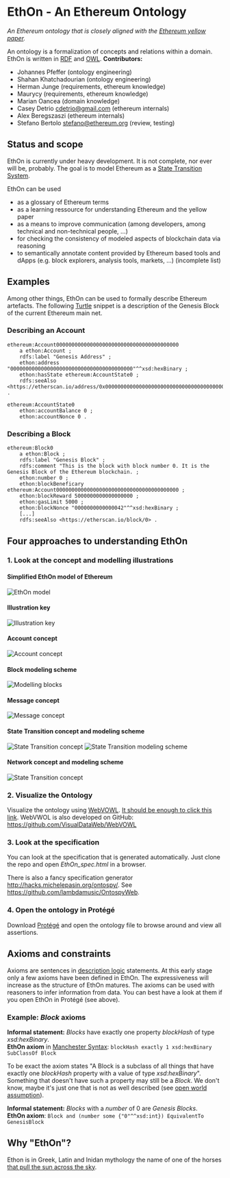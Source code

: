 # EthOn - An Ethereum Ontology
_An Ethereum ontology that is closely aligned with the [Ethereum yellow paper](https://github.com/ethereum/yellowpaper)._

An ontology is a formalization of concepts and relations within a domain.
EthOn is written in [RDF](https://de.wikipedia.org/wiki/Resource_Description_Framework) and [OWL](OWL).
__Contributors:__
* Johannes Pfeffer (ontology engineering)
* Shahan Khatchadourian (ontology engineering)
* Herman Junge (requirements, ethereum knowledge)
* Maurycy (requirements, ethereum knowledge)
* Marian Oancea (domain knowledge)
* Casey Detrio cdetrio@gmail.com (ethereum internals)
* Alex Beregszaszi (ethereum internals)
* Stefano Bertolo <stefano@ethereum.org> (review, testing)

## Status and scope
EthOn is currently under heavy development. It is not complete, nor ever will be, probably. The goal is to model Ethereum as a [State Transition System](https://en.wikipedia.org/wiki/Transition_system).

EthOn can be used
* as a glossary of Ethereum terms
* as a learning ressource for understanding Ethereum and the yellow paper
* as a means to improve communication (among developers, among technical and non-technical people, ...)
* for checking the consistency of modeled aspects of blockchain data via reasoning
* to semantically annotate content provided by Ethereum based tools and dApps (e.g. block explorers, analysis tools, markets, ...)
(incomplete list)

## Examples
Among other things, EthOn can be used to formally describe Ethereum artefacts. 
The following [Turtle](https://www.w3.org/TR/turtle/) snippet is a description of the Genesis Block of the current Ethereum main net.
### Describing an Account

    ethereum:Account0000000000000000000000000000000000000000
        a ethon:Account ;
        rdfs:label "Genesis Address" ;
        ethon:address "0000000000000000000000000000000000000000"^^xsd:hexBinary ;
        ethon:hasState ethereum:AccountState0 ;
        rdfs:seeAlso <https://etherscan.io/address/0x0000000000000000000000000000000000000000> .
    
    ethereum:AccountState0
        ethon:accountBalance 0 ;
        ethon:accountNonce 0 .
        

### Describing a Block

    ethereum:Block0
        a ethon:Block ;
        rdfs:label "Genesis Block" ;
        rdfs:comment "This is the block with block number 0. It is the Genesis Block of the Ethereum blockchain. ;
        ethon:number 0 ;
        ethon:blockBeneficary ethereum:Account0000000000000000000000000000000000000000 ;
        ethon:blockReward 5000000000000000000 ;
        ethon:gasLimit 5000 ;
        ethon:blockNonce "0000000000000042"^^xsd:hexBinary ;
        [...]
        rdfs:seeAlso <https://etherscan.io/block/0> .

## Four approaches to understanding EthOn
### 1. Look at the concept and modelling illustrations
#### Simplified EthOn model of Ethereum
![EthOn model](doc_resources/img/EthOn_model.png)
#### Illustration key
![Illustration key](doc_resources/img/key.png)
#### Account concept
![Account concept](doc_resources/img/account_concept.png)
#### Block modeling scheme
![Modelling blocks](doc_resources/img/block_modeling_scheme.png)
#### Message concept
![Message concept](doc_resources/img/message_concept.png)
#### State Transition concept and modeling scheme
![State Transition concept](doc_resources/img/transition_concept.png)
![State Transition modeling scheme](doc_resources/img/transition_modeling_scheme.png)
#### Network concept and modeling scheme
![State Transition concept](doc_resources/img/network_concept.png)

### 2. Visualize the Ontology
Visualize the ontology using [WebVOWL](http://vowl.visualdataweb.org/webvowl/).
[It should be enough to click this link](http://vowl.visualdataweb.org/webvowl/#iri=https://raw.githubusercontent.com/ConsenSys/ethereum-ontology/master/EthOn.rdf?token=ABeN2BS6JNYwG2ADzI7vBJihTu02xpgjks5YWBKpwA%3D%3D). 
WebVWOL is also developed on GitHub: https://github.com/VisualDataWeb/WebVOWL

### 3. Look at the specification
You can look at the specification that is generated automatically. Just clone the repo and open _EthOn_spec.html_ in a browser.

There is also a fancy specification generator http://hacks.michelepasin.org/ontospy/. See https://github.com/lambdamusic/OntospyWeb.

### 4. Open the ontology in Protégé
Download [Protégé](http://protege.stanford.edu/) and open the ontology file to browse around and view all assertions.

## Axioms and constraints
Axioms are sentences in [description logic](https://en.wikipedia.org/wiki/Description_logic) statements. 
At this early stage only a few axioms have been defined in EthOn. The expressiveness will increase as the structure of
EthOn matures. The axioms can be used with reasoners to infer information from data. You can best have a look at them if you open EthOn in Protégé (see above).

### Example: _Block_ axioms

__Informal statement:__ _Blocks_ have exactly one property _blockHash_ of type _xsd:hexBinary_.  
__EthOn axiom__ in [Manchester Syntax](https://www.w3.org/TR/owl2-manchester-syntax/): `blockHash exactly 1 xsd:hexBinary SubClassOf Block`
  
To be exact the axiom states "A Block is a subclass of all things that have exactly one _blockHash_ property with a value of type _xsd:hexBinary_".
Something that doesn't have such a property may still be a _Block_. We don't know, maybe it's just one that is not as well described (see [open world assumption](https://en.wikipedia.org/wiki/Open-world_assumption)).

__Informal statement:__ _Blocks_ with a _number_ of 0 are _Genesis Blocks_.  
__EthOn axiom__: `Block and (number some {"0"^^xsd:int}) EquivalentTo GenesisBlock`

## Why "EthOn"?
Ethon is in Greek, Latin and Inidan mythology the name of one of the horses [that pull the sun across the sky](https://books.google.de/books?id=mvLBAgAAQBAJ&pg=PA121&hl=en&q=ethon&f=false#v=snippet&q=ethon&f=false).